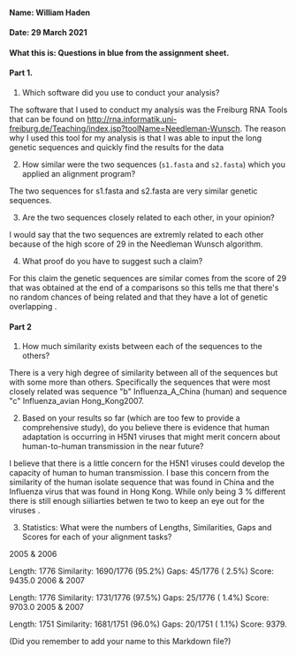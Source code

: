#### Name: William Haden 
#### Date: 29 March 2021
#### What this is: Questions in blue from the assignment sheet.

#### Part 1.


 1. Which software did you use to conduct your analysis?

The software that I used to conduct my analysis  was the Freiburg RNA Tools that can be found on http://rna.informatik.uni-freiburg.de/Teaching/index.jsp?toolName=Needleman-Wunsch. The reason why I used this tool for my analysis is that I was able to  input the long genetic sequences and  quickly find  the results for the data

 2. How similar were the two sequences (`s1.fasta` and `s2.fasta`) which you applied an alignment program?

 The two sequences for s1.fasta and s2.fasta are very similar genetic sequences.


 3. Are the two sequences closely related to each other, in your opinion?

 I would say that the two sequences are extremly related to each other because of the high score of 29 in the Needleman Wunsch algorithm.


 4. What proof do you have to suggest such a claim?


For this claim  the genetic sequences are similar comes from the score of 29 that was obtained at the end of a comparisons so this  tells me  that there's no random chances of being related and that they have a lot of genetic overlapping .


#### Part 2
 1. How much similarity exists between each of the sequences to the others?

There is a very high degree of similarity between all of the sequences but with some more than others. Specifically the sequences that were most closely related was sequence "b" Influenza_A_China (human) and sequence "c" Influenza_avian Hong_Kong2007. 


 2. Based on your results so far (which are too few to provide a comprehensive study), do you believe there is evidence that human adaptation is occurring in H5N1 viruses that might merit concern about human-to-human transmission in the near future?


I believe that there is a little  concern for the H5N1 viruses could develop the capacity of human to human transmission. I base this concern from the similarity of the human isolate sequence that was found in China and the Influenza virus that was found in Hong Kong. While only being 3 % different there is still enough siiliarties betwen te two to keep an eye out for the viruses .

 3. Statistics: What were the numbers of Lengths, Similarities, Gaps and Scores for each of your alignment tasks?


2005 & 2006

Length: 1776
Similarity:  1690/1776 (95.2%)
Gaps:          45/1776 ( 2.5%)
Score: 9435.0
2006 & 2007

Length: 1776
Similarity:  1731/1776 (97.5%)
Gaps:          25/1776 ( 1.4%)
Score: 9703.0
2005 & 2007

Length: 1751
Similarity:  1681/1751 (96.0%)
Gaps:          20/1751 ( 1.1%)
Score: 9379.




(Did you remember to add your name to this Markdown file?)
